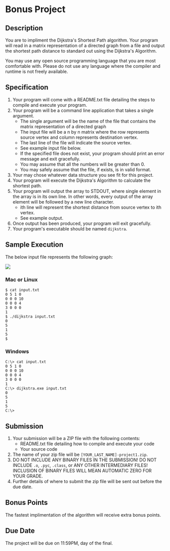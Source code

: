# Bonus Project

## Description

You are to impliment the Dijkstra's Shortest Path algorithm. Your program
will read in a matrix representation of a directed graph from a file and output
the shortest path distance to standard out using the Dijkstra's Algorithm.

You may use any open source programming language that you are most
comfortable with. Please do not use any language where the compiler and
runtime is not freely available.

## Specification

1. Your program will come with a README.txt file detailing the steps to
compile and execute your program.
2. Your program will be a command line application that takes a single
argument.
    - The single argument will be the name of the file that contains the
      matrix representation of a directed graph
    - The input file will be a n by n matrix where the row represents source vertex
      and column represents destination vertex.
    - The last line of the file will indicate the source vertex.
    - See example input file below.
    - If the specified file does not exist, your program should print an
      error message and exit gracefully.
    - You may assume that all the numbers will be greater than 0.
    - You may safely assume that the file, if exists, is in valid format.
3. Your may chose whatever data structure you see fit for this project.
4. Your program will execute the Dijkstra's Algorithm to calculate the shortest path.
5. Your program will output the array to STDOUT, where single
element in the array is in its own line. In other words, every output of
the array element will be followed by a new line character.
    - ith line will represent the shortest distance from source vertex to ith vertex.
    - See example output.
6. Once output has been produced, your program will exit gracefully.
7. Your program's executable should be named `dijkstra`.


## Sample Execution

The below input file represents the following graph:

<img src="https://i.imgur.com/ppEIwP7.png" />

### Mac or Linux

    $ cat input.txt 
    0 5 1 0
    0 0 0 10
    0 0 0 4
    3 0 0 0
    1
    $ ./dijkstra input.txt
    0
    5
    1
    5
    $ 

### Windows

    C:\> cat input.txt
    0 5 1 0
    0 0 0 10
    0 0 0 4
    3 0 0 0
    1
    C:\> dijkstra.exe input.txt
    0
    5
    1
    5
    C:\>

## Submission

1. Your submission will be a ZIP file with the following contents:
    - README.txt file detailing how to compile and execute your code
    - Your source code
2. The name of your zip file will be `[YOUR_LAST_NAME]-project1.zip`.
2. DO NOT INCLUDE ANY BINARY FILES IN THE SUBMISSION! DO NOT INCLUDE `.o`,
`.pyc`, `.class`, or ANY OTHER INTERMEDIARY FILES! INCLUSION OF BINARY
FILES WILL MEAN AUTOMATIC ZERO FOR YOUR GRADE.
3. Further details of where to submit the zip file will be sent out before
the due date.

## Bonus Points

The fastest implimentation of the algorithm will receive extra bonus points.

## Due Date

The project will be due on 11:59PM, day of the final.






